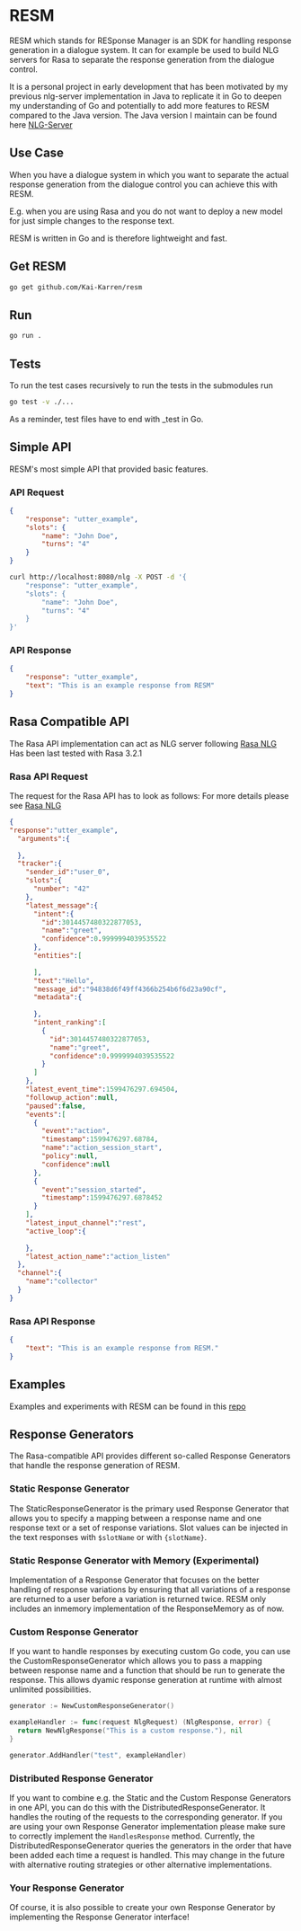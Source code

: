# RESM

RESM which stands for RESponse Manager is an SDK for handling response generation in a dialogue system. It can
for example be used to build NLG servers for Rasa to separate the response generation from the dialogue control.

It is a personal project in early development that has been motivated by my previous nlg-server implementation in Java
to replicate it in Go to deepen my understanding of Go and potentially to add more features to RESM compared to the Java version.
The Java version I maintain can be found here [NLG-Server](https://github.com/Kai-Karren/nlg-server)

## Use Case

When you have a dialogue system in which you want to separate the actual response generation from the dialogue control you can achieve this with RESM.

E.g. when you are using Rasa and you do not want to deploy a new model for just simple changes to the response text.

RESM is written in Go and is therefore lightweight and fast.

## Get RESM

```bash
go get github.com/Kai-Karren/resm
```

## Run

```bash
go run .
```

## Tests

To run the test cases recursively to run the tests in the submodules run

```bash
go test -v ./...
```

As a reminder, test files have to end with _test in Go.

## Simple API

RESM's most simple API that provided basic features.

### API Request

```json
{
    "response": "utter_example",
    "slots": {
        "name": "John Doe",
        "turns": "4"
    }
}
```

```bash
curl http://localhost:8080/nlg -X POST -d '{
    "response": "utter_example",
    "slots": {
        "name": "John Doe",
        "turns": "4"
    }
}'
```

### API Response

```json
{
    "response": "utter_example",
    "text": "This is an example response from RESM"
}
```

## Rasa Compatible API

The Rasa API implementation can act as NLG server following [Rasa NLG](https://rasa.com/docs/rasa/nlg/)
Has been last tested with Rasa 3.2.1

### Rasa API Request

The request for the Rasa API has to look as follows:
For more details please see [Rasa NLG](https://rasa.com/docs/rasa/nlg/)

```json
{
"response":"utter_example",
  "arguments":{
    
  },
  "tracker":{
    "sender_id":"user_0",
    "slots":{
      "number": "42"
    },
    "latest_message":{
      "intent":{
        "id":3014457480322877053,
        "name":"greet",
        "confidence":0.9999994039535522
      },
      "entities":[
        
      ],
      "text":"Hello",
      "message_id":"94838d6f49ff4366b254b6f6d23a90cf",
      "metadata":{
        
      },
      "intent_ranking":[
        {
          "id":3014457480322877053,
          "name":"greet",
          "confidence":0.9999994039535522
        }
      ]
    },
    "latest_event_time":1599476297.694504,
    "followup_action":null,
    "paused":false,
    "events":[
      {
        "event":"action",
        "timestamp":1599476297.68784,
        "name":"action_session_start",
        "policy":null,
        "confidence":null
      },
      {
        "event":"session_started",
        "timestamp":1599476297.6878452
      }
    ],
    "latest_input_channel":"rest",
    "active_loop":{
      
    },
    "latest_action_name":"action_listen"
  },
  "channel":{
    "name":"collector"
  }
}
```

### Rasa API Response

```json
{
    "text": "This is an example response from RESM."
}
```

## Examples

Examples and experiments with RESM can be found in this [repo](https://github.com/Kai-Karren/resm-examples)

## Response Generators

The Rasa-compatible API provides different so-called Response Generators that handle the response generation of RESM.

### Static Response Generator

The StaticResponseGenerator is the primary used Response Generator that allows you to specify a mapping between
a response name and one response text or a set of response variations. Slot values can be injected in the text
responses with `$slotName` or with `{slotName}`.

### Static Response Generator with Memory (Experimental)

Implementation of a Response Generator that focuses on the better handling of response variations by ensuring
that all variations of a response are returned to a user before a variation is returned twice. RESM only includes
an inmemory implementation of the ResponseMemory as of now.

### Custom Response Generator

If you want to handle responses by executing custom Go code, you can use the CustomResponseGenerator
which allows you to pass a mapping between response name and a function that should be run to generate the response.
This allows dyamic response generation at runtime with almost unlimited possibilities.

```go
generator := NewCustomResponseGenerator()

exampleHandler := func(request NlgRequest) (NlgResponse, error) {
  return NewNlgResponse("This is a custom response."), nil
}

generator.AddHandler("test", exampleHandler)
```

### Distributed Response Generator

If you want to combine e.g. the Static and the Custom Response Generators in one API, you can do this with the
DistributedResponseGenerator. It handles the routing of the requests to the corresponding generator. If you are
using your own Response Generator implementation please make sure to correctly implement the `HandlesResponse` method.
Currently, the DistributedResponseGenerator queries the generators in the order that have been added each time a request
is handled. This may change in the future with alternative routing strategies or other alternative implementations.

### Your Response Generator

Of course, it is also possible to create your own Response Generator by implementing the Response Generator interface!
